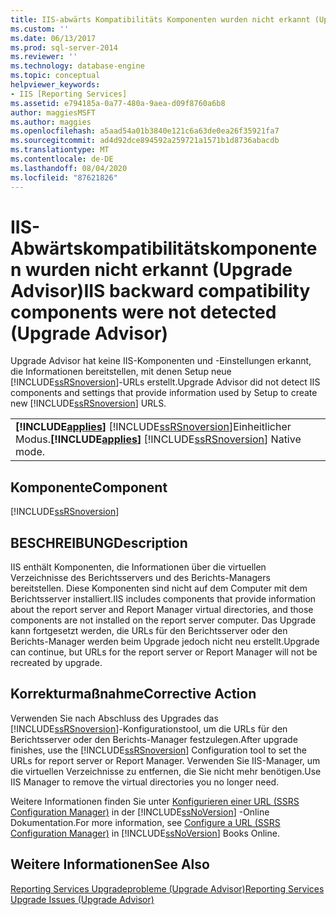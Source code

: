 ```yaml
---
title: IIS-abwärts Kompatibilitäts Komponenten wurden nicht erkannt (Upgrade Advisor) | Microsoft-Dokumentation
ms.custom: ''
ms.date: 06/13/2017
ms.prod: sql-server-2014
ms.reviewer: ''
ms.technology: database-engine
ms.topic: conceptual
helpviewer_keywords:
- IIS [Reporting Services]
ms.assetid: e794185a-0a77-480a-9aea-d09f8760a6b8
author: maggiesMSFT
ms.author: maggies
ms.openlocfilehash: a5aad54a01b3840e121c6a63de0ea26f35921fa7
ms.sourcegitcommit: ad4d92dce894592a259721a1571b1d8736abacdb
ms.translationtype: MT
ms.contentlocale: de-DE
ms.lasthandoff: 08/04/2020
ms.locfileid: "87621826"
---
```

# <a name="iis-backward-compatibility-components-were-not-detected-upgrade-advisor"></a><span data-ttu-id="fbdf4-102">IIS-Abwärtskompatibilitätskomponenten wurden nicht erkannt (Upgrade Advisor)</span><span class="sxs-lookup"><span data-stu-id="fbdf4-102">IIS backward compatibility components were not detected (Upgrade Advisor)</span></span>
  <span data-ttu-id="fbdf4-103">Upgrade Advisor hat keine IIS-Komponenten und -Einstellungen erkannt, die Informationen bereitstellen, mit denen Setup neue [!INCLUDE[ssRSnoversion](../../includes/ssrsnoversion-md.md)]-URLs erstellt.</span><span class="sxs-lookup"><span data-stu-id="fbdf4-103">Upgrade Advisor did not detect IIS components and settings that provide information used by Setup to create new [!INCLUDE[ssRSnoversion](../../includes/ssrsnoversion-md.md)] URLS.</span></span>  
  
||  
|-|  
|<span data-ttu-id="fbdf4-104">**[!INCLUDE[applies](../../includes/applies-md.md)]**  [!INCLUDE[ssRSnoversion](../../includes/ssrsnoversion-md.md)]Einheitlicher Modus.</span><span class="sxs-lookup"><span data-stu-id="fbdf4-104">**[!INCLUDE[applies](../../includes/applies-md.md)]**  [!INCLUDE[ssRSnoversion](../../includes/ssrsnoversion-md.md)] Native mode.</span></span>|  
  
## <a name="component"></a><span data-ttu-id="fbdf4-105">Komponente</span><span class="sxs-lookup"><span data-stu-id="fbdf4-105">Component</span></span>  
 [!INCLUDE[ssRSnoversion](../../includes/ssrsnoversion-md.md)]  
  
## <a name="description"></a><span data-ttu-id="fbdf4-106">BESCHREIBUNG</span><span class="sxs-lookup"><span data-stu-id="fbdf4-106">Description</span></span>  
 <span data-ttu-id="fbdf4-107">IIS enthält Komponenten, die Informationen über die virtuellen Verzeichnisse des Berichtsservers und des Berichts-Managers bereitstellen. Diese Komponenten sind nicht auf dem Computer mit dem Berichtsserver installiert.</span><span class="sxs-lookup"><span data-stu-id="fbdf4-107">IIS includes components that provide information about the report server and Report Manager virtual directories, and those components are not installed on the report server computer.</span></span> <span data-ttu-id="fbdf4-108">Das Upgrade kann fortgesetzt werden, die URLs für den Berichtsserver oder den Berichts-Manager werden beim Upgrade jedoch nicht neu erstellt.</span><span class="sxs-lookup"><span data-stu-id="fbdf4-108">Upgrade can continue, but URLs for the report server or Report Manager will not be recreated by upgrade.</span></span>  
  
## <a name="corrective-action"></a><span data-ttu-id="fbdf4-109">Korrekturmaßnahme</span><span class="sxs-lookup"><span data-stu-id="fbdf4-109">Corrective Action</span></span>  
 <span data-ttu-id="fbdf4-110">Verwenden Sie nach Abschluss des Upgrades das [!INCLUDE[ssRSnoversion](../../includes/ssrsnoversion-md.md)]-Konfigurationstool, um die URLs für den Berichtsserver oder den Berichts-Manager festzulegen.</span><span class="sxs-lookup"><span data-stu-id="fbdf4-110">After upgrade finishes, use the [!INCLUDE[ssRSnoversion](../../includes/ssrsnoversion-md.md)] Configuration tool to set the URLs for report server or Report Manager.</span></span> <span data-ttu-id="fbdf4-111">Verwenden Sie IIS-Manager, um die virtuellen Verzeichnisse zu entfernen, die Sie nicht mehr benötigen.</span><span class="sxs-lookup"><span data-stu-id="fbdf4-111">Use IIS Manager to remove the virtual directories you no longer need.</span></span>  
  
 <span data-ttu-id="fbdf4-112">Weitere Informationen finden Sie unter [Konfigurieren einer URL &#40;SSRS Configuration Manager&#41;](../../reporting-services/install-windows/configure-a-url-ssrs-configuration-manager.md) in der [!INCLUDE[ssNoVersion](../../includes/ssnoversion-md.md)] -Online Dokumentation.</span><span class="sxs-lookup"><span data-stu-id="fbdf4-112">For more information, see [Configure a URL  &#40;SSRS Configuration Manager&#41;](../../reporting-services/install-windows/configure-a-url-ssrs-configuration-manager.md) in [!INCLUDE[ssNoVersion](../../includes/ssnoversion-md.md)] Books Online.</span></span>  
  
## <a name="see-also"></a><span data-ttu-id="fbdf4-113">Weitere Informationen</span><span class="sxs-lookup"><span data-stu-id="fbdf4-113">See Also</span></span>  
 [<span data-ttu-id="fbdf4-114">Reporting Services Upgradeprobleme &#40;Upgrade Advisor&#41;</span><span class="sxs-lookup"><span data-stu-id="fbdf4-114">Reporting Services Upgrade Issues &#40;Upgrade Advisor&#41;</span></span>](../../../2014/sql-server/install/reporting-services-upgrade-issues-upgrade-advisor.md)  
  
  
